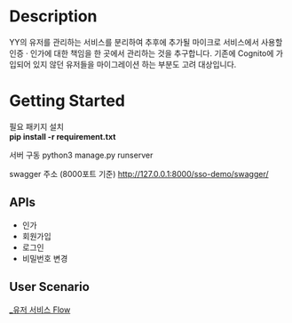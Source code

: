 # Description

YY의 유저를 관리하는 서비스를 분리하여 추후에 추가될 마이크로 서비스에서 사용할 인증 · 인가에 대한 책임을 한 곳에서 관리하는 것을 추구합니다.
기존에 Cognito에 가입되어 있지 않던 유저들을 마이그레이션 하는 부분도 고려 대상입니다.


# Getting Started

필요 패키지 설치  
**pip install -r requirement.txt**

서버 구동
python3 manage.py runserver

swagger 주소 (8000포트 기준)
http://127.0.0.1:8000/sso-demo/swagger/

## APIs

- 인가
- 회원가입
- 로그인
- 비밀번호 변경

## User Scenario

[_유저 서비스 Flow](https://user-images.githubusercontent.com/74312505/174473720-98384f0a-4b5f-481c-8593-2276366568cf.jpg)
